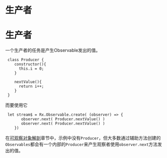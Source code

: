 # 生产者

# 生产者

一个生产者的任务是产生Observable发出的值。

```
 class Producer {
    constructor(){
      this.i = 0;
    }

    nextValue(){
      return i++;
    }
 } 
```

而要使用它

```
 let stream$ = Rx.Observable.create( (observer) => {
       observer.next( Producer.nextValue() )
       observer.next( Producer.nextValue() )
    }) 
```

在[可观察对象解剖](observable-anatomy.html)章节中，示例中没有`Producer`，但大多数通过辅助方法创建的`Observables`都会有一个内部的`Producer`来产生观察者使用`observer.next`方法发出的值。
